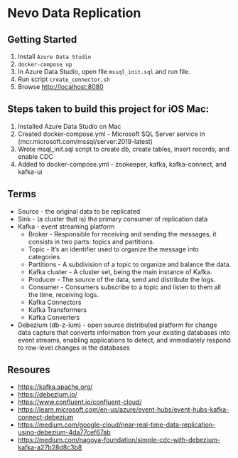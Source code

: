# Nevo Data Replication

## Getting Started

1. Install `Azure Data Studio`
2. `docker-compose up`
3. In Azure Data Studio, open file `mssql_init.sql` and run file.
4. Run script `create_connector.sh`
2. Browse [http://localhost:8080](http://localhost:8080)

## Steps taken to build this project for iOS Mac:
1. Installed Azure Data Studio on Mac
2. Created docker-compose.yml - Microsoft SQL Server service in (mcr.microsoft.com/mssql/server:2019-latest)
3. Wrote msql_init.sql script to create db, create tables, insert records, and enable CDC
4. Added to docker-compose.yml - zookeeper, kafka, kafka-connect, and kafka-ui

## Terms
- Source - the original data to be replicated
- Sink - (a cluster that is) the primary consumer of replication data
- Kafka - event streaming platform
    - Broker - Responsible for receiving and sending the messages, it consists in two parts: topics and partitions.
    - Topic - It’s an identifier used to organize the message into categories.
    - Partitions - A subdivision of a topic to organize and balance the data.
    - Kafka cluster - A cluster set, being the main instance of Kafka.
    - Producer - The source of the data, send and distribute the logs.
    - Consumer - Consumers subscribe to a topic and listen to them all the time, receiving logs.
    - Kafka Connectors
    - Kafka Transformers
    - Kafka Converters
- Debezium (db-z-ium) - open source distributed platform for change data capture that converts information from your existing databases into event streams, enabling applications to detect, and immediately respond to row-level changes in the databases

## Resoures
- https://kafka.apache.org/
- https://debezium.io/
- https://www.confluent.io/confluent-cloud/
- https://learn.microsoft.com/en-us/azure/event-hubs/event-hubs-kafka-connect-debezium
- https://medium.com/google-cloud/near-real-time-data-replication-using-debezium-4da77cef67ab
- https://medium.com/nagoya-foundation/simple-cdc-with-debezium-kafka-a27b28d8c3b8